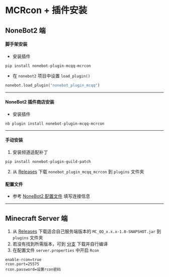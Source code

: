# MCRcon + 插件安装

## NoneBot2 端

#### 脚手架安装

- 安装插件

<CodeGroup>
  <CodeGroupItem title="pip">

```shell
pip install nonebot-plugin-mcqq-mcrcon
```

  </CodeGroupItem>
</CodeGroup>

- 在 `nonebot2` 项目中设置 `load_plugin()`

```python
nonebot.load_plugin("nonebot_plugin_mcqq")
```

---

#### NoneBot2 插件商店安装

- 安装插件

<CodeGroup>
  <CodeGroupItem title="pip">

```shell
nb plugin install nonebot-plugin-mcqq-mcrcon
```

  </CodeGroupItem>
</CodeGroup>

---

#### 手动安装

1. 安装频道适配补丁

<CodeGroup>
  <CodeGroupItem title="pip">

```shell
pip install nonebot-plugin-guild-patch
```

  </CodeGroupItem>
</CodeGroup>

2. 从 [Releases](https://github.com/17TheWord/nonebot-plugin-mcqq/releases) 下载 `nonebot_plugin_mcqq_mcrcon` 到 `plugins` 文件夹

#### 配置文件

- 参考 [NoneBot2 配置文件](/mc_qq/install/config.html#nonebot2) 填写连接信息

---

## Minecraft Server 端

1. 从 [Releases](https://github.com/17TheWord/nonebot-plugin-mcqq/releases) 下载适合自己服务端版本的 `MC_QQ_x.x.x-1.0-SNAPSHOT.jar` 到 `plugins` 文件夹
2. 若没有找到所需版本，可到 [分支](https://github.com/17TheWord/nonebot-plugin-mcqq/tree/minecraft_plugin) 下载并自行编译
3. 在配置文件 `server.properties` 中开启 `Rcon`
```properties
enable-rcon=true
rcon.port=25575
rcon.password=设置rcon密码
```
